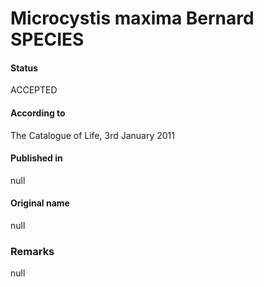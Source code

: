 Microcystis maxima Bernard SPECIES
=======

#### Status
ACCEPTED

#### According to
The Catalogue of Life, 3rd January 2011

#### Published in
null

#### Original name
null

### Remarks
null